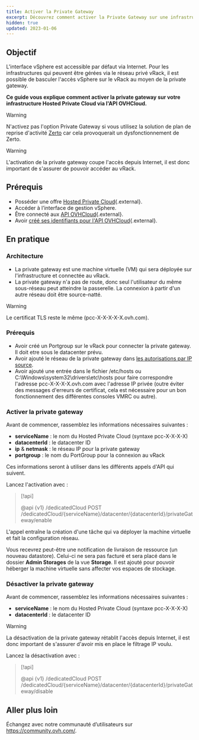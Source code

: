 ```yaml
---
title: Activer la Private Gateway
excerpt: Découvrez comment activer la Private Gateway sur une infrastructure Hosted Private Cloud
hidden: true
updated: 2023-01-06
---
```


## Objectif

L'interface vSphere est accessible par défaut via Internet. Pour les infrastructures qui peuvent être gérées via le réseau privé vRack, il est possible de basculer l'accès vSphere sur le vRack au moyen de la private gateway.

**Ce guide vous explique comment activer la private gateway sur votre infrastructure Hosted Private Cloud via l'API OVHCloud.**

> [!warning]
> N'activez pas l'option Private Gateway si vous utilisez la solution de plan de reprise d'activité [Zerto](https://www.ovhcloud.com/fr/enterprise/products/hosted-private-cloud/zerto/) car cela provoquerait un dysfonctionnement de Zerto.
>

> [!warning]
>
> L'activation de la private gateway coupe l'accès depuis Internet, il est donc important de s'assurer de pouvoir accéder au vRack.
>

## Prérequis

* Posséder une offre [Hosted Private Cloud](https://www.ovh.com/fr/private-cloud/){.external}.
* Accéder à l’interface de gestion vSphere.
* Être connecté aux [API OVHCloud](https://api.ovh.com/){.external}.
* Avoir [créé ses identifiants pour l'API OVHCloud](first-steps1.){.external}.

## En pratique

### Architecture

* La private gateway est une machine virtuelle (VM) qui sera déployée sur l'infrastructure et connectée au vRack.
* La private gateway n'a pas de route, donc seul l'utilisateur du même sous-réseau peut atteindre la passerelle. La connexion à partir d'un autre réseau doit être source-natté.

> [!warning]
>
> Le certificat TLS reste le même (pcc-X-X-X-X-X.ovh.com).
>

### Prérequis

* Avoir créé un Portgroup sur le vRack pour connecter la private gateway. Il doit etre sous le datacenter prévu.
* Avoir ajouté le réseau de la private gateway dans [les autorisations par IP source](manager_ovh_private_cloud1.).
* Avoir ajouté une entrée dans le fichier /etc/hosts ou C:\Windows\system32\drivers\etc\hosts pour faire correspondre l'adresse pcc-X-X-X-X.ovh.com avec l'adresse IP privée (outre éviter des messages d'erreurs de certificat, cela est nécessaire pour un bon fonctionnement des différentes consoles VMRC ou autre).

<a name="enablegw"></a>

### Activer la private gateway

Avant de commencer, rassemblez les informations nécessaires suivantes :

- **serviceName** : le nom du Hosted Private Cloud (syntaxe pcc-X-X-X-X)
- **datacenterId** : le datacenter ID
- **ip** & **netmask** : le réseau IP pour la private gateway
- **portgroup** : le nom du PortGroup pour la connexion au vRack

Ces informations seront à utiliser dans les différents appels d'API qui suivent.

Lancez l'activation avec :

> [!api]
>
> @api {v1} /dedicatedCloud POST /dedicatedCloud/{serviceName}/datacenter/{datacenterId}/privateGateway/enable
>

L'appel entraîne la création d'une tâche qui va déployer la machine virtuelle et fait la configuration réseau.

Vous recevrez peut-être une notification de livraison de ressource (un nouveau datastore). Celui-ci ne sera pas facturé et sera placé dans le dossier **Admin Storages** de la vue **Storage**. Il est ajouté pour pouvoir héberger la machine virtuelle sans affecter vos espaces de stockage.

<a name="disablegw"></a>

### Désactiver la private gateway

Avant de commencer, rassemblez les informations nécessaires suivantes :

- **serviceName** : le nom du Hosted Private Cloud (syntaxe pcc-X-X-X-X)
- **datacenterId** : le datacenter ID

> [!warning]
>
> La désactivation de la private gateway rétablit l'accès depuis Internet, il est donc important de s'assurer d'avoir mis en place le filtrage IP voulu.
>

Lancez la désactivation avec :

> [!api]
>
> @api {v1} /dedicatedCloud POST /dedicatedCloud/{serviceName}/datacenter/{datacenterId}/privateGateway/disable
>

## Aller plus loin

Échangez avec notre communauté d’utilisateurs sur <https://community.ovh.com/>.

